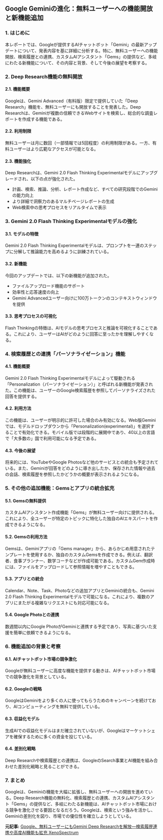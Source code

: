 ## Google Geminiの進化：無料ユーザーへの機能開放と新機能追加

### 1. はじめに

本レポートでは、Googleが提供するAIチャットボット「Gemini」の最新アップデートについて、発表内容を基に詳細に分析する。特に、無料ユーザーへの機能開放、検索履歴との連携、カスタムAIアシスタント「Gems」の提供など、多岐にわたる新機能について、その内容と背景、そして今後の展望を考察する。

### 2. Deep Research機能の無料開放

#### 2.1. 機能概要

Googleは、Gemini Advanced（有料版）限定で提供していた「Deep Research」機能を、無料ユーザーにも開放することを発表した。Deep Researchは、Geminiが複数の信頼できるWebサイトを検索し、総合的な調査レポートを作成する機能である。

#### 2.2. 利用制限

無料ユーザーは月に数回（一部情報では5回程度）の利用制限がある。一方、有料ユーザーはより広範なアクセスが可能となる。

#### 2.3. 機能強化

Deep Researchは、Gemini 2.0 Flash Thinking Experimentalモデルにアップグレードされ、以下の点が強化された。

* 計画、検索、推論、分析、レポート作成など、すべての研究段階でのGeminiの能力向上
* より詳細で洞察力のあるマルチページレポートの生成
* Web検索中の思考プロセスをリアルタイムで表示

### 3. Gemini 2.0 Flash Thinking Experimentalモデルの強化

#### 3.1. モデルの特徴

Gemini 2.0 Flash Thinking Experimentalモデルは、プロンプトを一連のステップに分解して推論能力を高めるように訓練されている。

#### 3.2. 新機能

今回のアップデートでは、以下の新機能が追加された。

* ファイルアップロード機能のサポート
* 効率性と応答速度の向上
* Gemini Advancedユーザー向けに100万トークンのコンテキストウィンドウを提供

#### 3.3. 思考プロセスの可視化

Flash Thinkingの特徴は、AIモデルの思考プロセスと推論を可視化することである。これにより、ユーザーはAIがどのように回答に至ったかを理解しやすくなる。

### 4. 検索履歴との連携「パーソナライゼーション」機能

#### 4.1. 機能概要

Gemini 2.0 Flash Thinking Experimentalモデルによって駆動される「Personalization（パーソナライゼーション）」と呼ばれる新機能が発表された。この機能は、ユーザーのGoogle検索履歴を参照してパーソナライズされた回答を提供する。

#### 4.2. 利用方法

この機能は、ユーザーが明示的に許可した場合のみ有効になる。Web版Geminiでは、モデルドロップダウンから「Personalization(experimental)」を選択することで有効化できる。モバイル版では段階的に展開中であり、40以上の言語で「大多数の」国で利用可能になる予定である。

#### 4.3. 今後の展望

将来的には、YouTubeやGoogle Photosなど他のサービスとの統合も予定されている。また、Geminiが回答をどのように導き出したか、保存された情報や過去の会話、検索履歴を参照したかどうかの概要が表示されるようになる。

### 5. その他の追加機能：Gemsとアプリの統合拡充

#### 5.1. Gemsの無料提供

カスタムAIアシスタント作成機能「Gems」が無料ユーザー向けに提供される。これにより、全ユーザーが特定のトピックに特化した独自のAIエキスパートを作成できるようになる。

#### 5.2. Gemsの利用方法

Gemsは、Geminiアプリの「Gems manager」から、あらかじめ用意されたテンプレートを使用するか、独自のカスタムGemsを作成できる。例えば、翻訳者、食事プランナー、数学コーチなどが作成可能である。カスタムGem作成時には、ファイルをアップロードして参照情報を増やすこともできる。

#### 5.3. アプリとの統合

Calendar、Note、Task、Photoなどの追加アプリとGeminiの統合も、Gemini 2.0 Flash Thinking Experimentalモデルで可能になる。これにより、複数のアプリにまたがる複雑なリクエストにも対応可能になる。

#### 5.4. Google Photoとの連携

数週間以内にGoogle PhotoがGeminiと連携する予定であり、写真に基づいた支援を簡単に依頼できるようになる。

### 6. 機能追加の背景と考察

#### 6.1. AIチャットボット市場の競争激化

Googleが無料ユーザーに高度な機能を提供する動きは、AIチャットボット市場での競争激化を背景としている。

#### 6.2. Googleの戦略

GoogleはGeminiをより多くの人に使ってもらうためのキャンペーンを続けており、AIコンピューティングを無料で提供している。

#### 6.3. 収益化モデル

生成AIでの収益化モデルはまだ確立されていないが、Googleはマーケットシェアを確保するために多くの資金を投じている。

#### 6.4. 差別化戦略

Deep Researchや検索履歴との連携は、GoogleのSearch事業とAI機能を組み合わせた差別化戦略と見ることができる。

### 7. まとめ

Googleは、Geminiの機能を大幅に拡張し、無料ユーザーへの開放を進めている。Deep Research機能の無料化、検索履歴との連携、カスタムAIアシスタント「Gems」の提供など、多岐にわたる新機能は、AIチャットボット市場における競争を激化させる要因となるだろう。Googleは、検索という強みを活かし、Geminiの差別化を図り、市場での優位性を確立しようとしている。


**元記事:** [Google、無料ユーザーにもGemini Deep Researchを解放—検索履歴連携や高度AI機能も拡充 XenoSpectrum](https://xenospectrum.com/google-releases-deep-research-feature-to-gemini-free-version/)